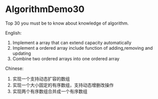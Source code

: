 # AlgorithmDemo30
Top 30 you must be to know about knowledge of algorithm.

English:

1. Implement a array that can extend capacity automatically
2. Implement a ordered array include function of adding,removing and updating
3. Combine two ordered arrays into one ordered array

Chinese:

1. 实现一个支持动态扩容的数组
2. 实现一个大小固定的有序数组，支持动态增删改操作
3. 实现两个有序数组合并成一个有序数组